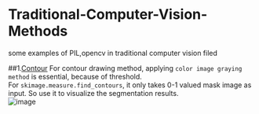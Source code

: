 # Traditional-Computer-Vision-Methods
some examples of PIL,opencv in traditional computer vision filed</br>

##1.<a href="https://github.com/mjDelta/Traditional-Computer-Vision-Methods/blob/master/contours.py">Contour</a>
For contour drawing method, applying ```color image graying method``` is essential, because of threshold.</br>
For ```skimage.measure.find_contours```, it only takes 0-1 valued mask image as input. So use it to visualize the segmentation results.</br>
![image](https://github.com/mjDelta/Traditional-Computer-Vision-Methods/blob/master/img/contour.png)</br>

